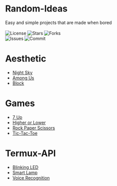 # Random-Ideas
Easy and simple projects that are made when bored</br></br>
![License](https://img.shields.io/github/license/Mini-Ware/Random-Ideas)
![Stars](https://img.shields.io/github/stars/Mini-Ware/Random-Ideas)
![Forks](https://img.shields.io/github/forks/Mini-Ware/Random-Ideas)<br>
![Issues](https://img.shields.io/github/issues/Mini-Ware/Random-Ideas)
![Commit](https://img.shields.io/github/last-commit/Mini-Ware/Random-Ideas)
# Aesthetic
- [Night Sky](https://github.com/Mini-Ware/Random-Ideas/blob/main/Aesthetic/night.py)
- [Among Us](https://github.com/Mini-Ware/Random-Ideas/blob/main/Aesthetic/among_us.py)
- [Block](https://github.com/Mini-Ware/Random-Ideas/blob/main/Aesthetic/block.py)
# Games
- [7 Up](https://github.com/Mini-Ware/Random-Ideas/blob/main/Games/7up.py)
- [Higher or Lower](https://github.com/Mini-Ware/Random-Ideas/blob/main/Games/guess.py)
- [Rock Paper Scissors](https://github.com/Mini-Ware/Random-Ideas/blob/main/Games/rps.py)
- [Tic-Tac-Toe](https://github.com/Mini-Ware/Random-Ideas/blob/main/Games/ttt.py)
# Termux-API
- [Blinking LED](https://github.com/Mini-Ware/Random-Ideas/blob/main/Termux-API/blink.py)
- [Smart Lamp](https://github.com/Mini-Ware/Random-Ideas/blob/main/Termux-API/lamp.py)
- [Voice Recognition](https://github.com/Mini-Ware/Random-Ideas/blob/main/Termux-API/assist.py)
